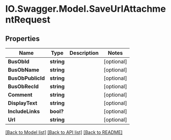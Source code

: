 # IO.Swagger.Model.SaveUrlAttachmentRequest
## Properties

Name | Type | Description | Notes
------------ | ------------- | ------------- | -------------
**BusObId** | **string** |  | [optional] 
**BusObName** | **string** |  | [optional] 
**BusObPublicId** | **string** |  | [optional] 
**BusObRecId** | **string** |  | [optional] 
**Comment** | **string** |  | [optional] 
**DisplayText** | **string** |  | [optional] 
**IncludeLinks** | **bool?** |  | [optional] 
**Url** | **string** |  | [optional] 

[[Back to Model list]](../README.md#documentation-for-models) [[Back to API list]](../README.md#documentation-for-api-endpoints) [[Back to README]](../README.md)


